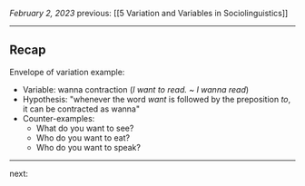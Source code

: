 *February 2, 2023*
previous: [[5 Variation and Variables in Sociolinguistics]]

---

## Recap

Envelope of variation example:
- Variable: wanna contraction (*I want to read. ~ I wanna read*)
- Hypothesis: "whenever the word *want* is followed by the preposition *to*, it can be contracted as wanna"
- Counter-examples:
	- What do you want to see?
	- Who do you want to eat?
	- Who do you want to speak?


---




next: